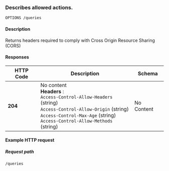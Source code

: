 
<a name="queries-options"></a>
### Describes allowed actions.
```
OPTIONS /queries
```


#### Description
Returns headers required to comply with Cross Origin Resource Sharing (CORS)


#### Responses

|HTTP Code|Description|Schema|
|---|---|---|
|**204**|No content  <br>**Headers** :   <br>`Access-Control-Allow-Headers` (string)  <br>`Access-Control-Allow-Origin` (string)  <br>`Access-Control-Max-Age` (string)  <br>`Access-Control-Allow-Methods` (string)|No Content|


#### Example HTTP request

##### Request path
```
/queries
```



